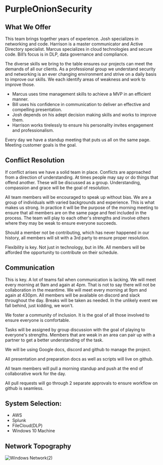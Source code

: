 # PurpleOnionSecurity


## What We Offer

This team brings together years of experience. Josh specializes in networking and code. Harrison is a master communicator and Active Directory specialist. Marcus specializes in cloud technologies and secure code. Bill’s focus is in DLP, data governance and compliance.

The diverse skills we bring to the table ensures our projects can meet the demands of all our clients. As a professional group we understand security and networking is an ever changing environment and strive on a daily basis to improve our skills. We each identify areas of weakness and work to improve those.

- Marcus uses time management skills to achieve a MVP in an efficient manner.
- Bill uses his confidence in communication to deliver an effective and compelling presentation.
- Josh depends on his adept decision making skills and works to improve them.
- Harrison works tirelessly to ensure his personality invites engagement and professionalism.
 
Every day we have a standup meeting that puts us all on the same page. Meeting customer goals is the goal.

## Conflict Resolution

If conflict arises we have a solid team in place. Conflicts are approached from a direction of understanding. At times people may say or do things that offend another. These will be discussed as a group. Understanding, compassion and grace will be the goal of resolution.

All team members will be encouraged to speak up without bias. We are a group of individuals with varied backgrounds and experience. This is what makes us strong. In practice it will be the purpose of the morning meeting to ensure that all members are on the same page and feel included in the process. The team will play to each other's strengths and involve others where they may be weak to ensure everyone succeeds.

Should a member not be contributing, which has never happened in our history, all members will sit with a 3rd party to ensure proper resolution.

Flexibility is key. Not just in technology, but in life. All members will be afforded the opportunity to contribute on their schedule.

## Communication

This is key. A lot of teams fail when communication is lacking. We will meet every morning at 9am and again at 4pm. That is not to say there will not be collaboration in the meantime. We will meet every morning at 9pm and again at 430pm. All members will be available on discord and slack throughout the day. Breaks will be taken as needed. In the unlikely event we fall behind, just kidding, we won't.

We foster a community of inclusion. It is the goal of all those involved to ensure everyone is comfortable.

Tasks will be assigned by group discussion with the goal of playing to everyone's strengths. Members that are weak in an area can pair up with a partner to get a better understanding of the task.

We will be using Google docs, discord and github to manage the project.

All presentation and preparation docs as well as scripts will live on github.

All team members will pull a morning standup and push at the end of collaborative work for the day.

All pull requests will go through 2 separate approvals to ensure workflow on github is seamless.

## System Selection:

- AWS
- Splunk
- FileCloud(DLP)
- Windows 10 Machine

## Network Topography

![Windows Network(2)](https://user-images.githubusercontent.com/87879035/139506029-33949bb6-873e-44be-ad67-d21840ed81bd.png)
